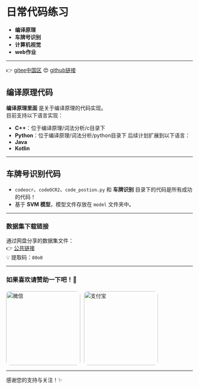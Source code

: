 # 日常代码练习

- **编译原理**
- **车牌号识别**
- **计算机视觉**
- **web作业**

---
👉 [gitee中国区](https://gitee.com/hearotop/daytest.git) 
😍 [github链接](https://github.com/hearotop/daytest.git) 

## 编译原理代码

**编译原理里面** 是关于编译原理的代码实现。  
目前支持以下语言实现：  
- **C++**：位于编译原理/词法分析/c目录下
- **Python**：位于编译原理/词法分析/python目录下
后续计划扩展到以下语言：  
- **Java**
- **Kotlin**

---

## 车牌号识别代码 

- `codeocr`、`codeOCR2`、`code_postion.py` 和 **车牌识别** 目录下的代码是所有成功的代码！  
- 基于 **SVM 模型**，模型文件存放在 `model` 文件夹中。

---

### 数据集下载链接

通过网盘分享的数据集文件：  
👉 [公共链接](https://pan.baidu.com/s/1RJQHHb6fUjQrdrAw9RRZAQ?pwd=80o0)  
💡 提取码：`80o0`

---

### 如果喜欢请赞助一下吧！🫠

<div style="display: flex; gap: 10px; margin-top: 20px;">
    <img src="https://gitee.com/hearotop/note/raw/master/assert/wx.jpg" alt="微信" style="width: 200px; height: 200px; border-radius: 10px;">
    <img src="https://gitee.com/hearotop/note/raw/master/assert/zfb.jpg" alt="支付宝" style="width: 200px; height: 200px; border-radius: 10px;">
</div>

---

感谢您的支持与关注！✨
